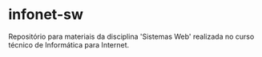 # infonet-sw
Repositório para materiais da disciplina 'Sistemas Web' realizada no curso técnico de Informática para Internet.
